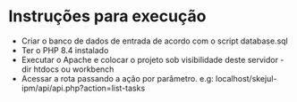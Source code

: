 # Instruções para execução

- Criar o banco de dados de entrada de acordo com o script database.sql
- Ter o PHP 8.4 instalado
- Executar o Apache e colocar o projeto sob visibilidade deste servidor - dir htdocs ou workbench
- Acessar a rota passando a ação por parâmetro. e.g: localhost/skejul-ipm/api/api.php?action=list-tasks